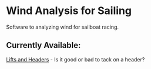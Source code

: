 # Wind Analysis for Sailing
Software to analyzing wind for sailboat racing.

## Currently Available:

[Lifts and Headers](lifts-and-headers/README.md) - Is it good or bad to tack on a header?


